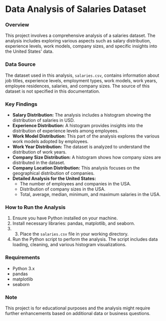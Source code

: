 # Data Analysis of Salaries Dataset

### Overview
This project involves a comprehensive analysis of a salaries dataset. The analysis includes exploring various aspects such as salary distribution, experience levels, work models, company sizes, and specific insights into the United States' data.

### Data Source
The dataset used in this analysis, `salaries.csv`, contains information about job titles, experience levels, employment types, work models, work years, employee residences, salaries, and company sizes. The source of this dataset is not specified in this documentation.

### Key Findings
- **Salary Distribution:** The analysis includes a histogram showing the distribution of salaries in USD.
- **Experience Distribution:** A histogram provides insights into the distribution of experience levels among employees.
- **Work Model Distribution:** This part of the analysis explores the various work models adopted by employees.
- **Work Year Distribution:** The dataset is analyzed to understand the distribution of work years.
- **Company Size Distribution:** A histogram shows how company sizes are distributed in the dataset.
- **Company Location Distribution:** This analysis focuses on the geographical distribution of companies.
- **Detailed Analysis for the United States:**
  - The number of employees and companies in the USA.
  - Distribution of company sizes in the USA.
  - Total, average, median, minimum, and maximum salaries in the USA.

### How to Run the Analysis
1. Ensure you have Python installed on your machine.
2. Install necessary libraries: pandas, matplotlib, and seaborn.
3. 3. Place the `salaries.csv` file in your working directory.
4. Run the Python script to perform the analysis. The script includes data loading, cleaning, and various histogram visualizations.

### Requirements
- Python 3.x
- pandas
- matplotlib
- seaborn

### Note
This project is for educational purposes and the analysis might require further enhancements based on additional data or business questions.
